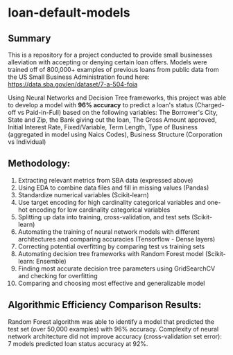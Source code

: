 # loan-default-models

## Summary
This is a repository for a project conducted to provide small businesses alleviation with accepting or denying certain loan offers. Models were trained off of 800,000+ examples of previous loans from public data from the US Small Business Administration found here: https://data.sba.gov/en/dataset/7-a-504-foia

Using Neural Networks and Decision Tree frameworks, this project was able to develop a model with **96% accuracy** to predict a loan's status (Charged-off vs Paid-in-Full) based on the following variables: The Borrower's City, State and Zip, the Bank giving out the loan, The Gross Amount approved, Initial Interest Rate, Fixed/Variable, Term Length, Type of Business (aggregated in model using Naics Codes), Business Structure (Corporation vs Individual)

## Methodology:
1. Extracting relevant metrics from SBA data (expressed above)
2. Using EDA to combine data files and fill in missing values (Pandas)
3. Standardize numerical variables (Scikit-learn)
4. Use target encoding for high cardinality categorical variables and one-hot encoding for low cardinality categorical variables
5. Splitting up data into training, cross-validation, and test sets (Scikit-learn)
6. Automating the training of neural network models with different architectures and comparing accuracies (Tensorflow - Dense layers)
7. Correcting potential overfitting by comparing test vs training sets
8. Automating decision tree frameworks with Random Forest model (Scikit-learn: Ensemble)
9. Finding most accurate decision tree parameters using GridSearchCV and checking for overfitting
10. Comparing and choosing most effective and generalizable model

## Algorithmic Efficiency Comparison Results:
Random Forest algorithm was able to identify a model that predicted the test set (over 50,000 examples) with 96% accuracy. Complexity of neural network architecture did not improve accuracy (cross-validation set error): 7 models predicted loan status accuracy at 92%.
